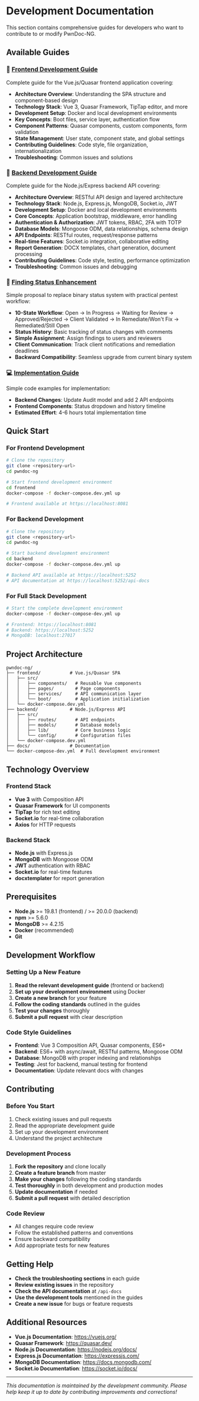# Development Documentation

This section contains comprehensive guides for developers who want to contribute to or modify PwnDoc-NG.

## Available Guides

### 📱 [Frontend Development Guide](./frontend.md)

Complete guide for the Vue.js/Quasar frontend application covering:

- **Architecture Overview**: Understanding the SPA structure and component-based design
- **Technology Stack**: Vue 3, Quasar Framework, TipTap editor, and more
- **Development Setup**: Docker and local development environments
- **Key Concepts**: Boot files, service layer, authentication flow
- **Component Patterns**: Quasar components, custom components, form validation
- **State Management**: User state, component state, and global settings
- **Contributing Guidelines**: Code style, file organization, internationalization
- **Troubleshooting**: Common issues and solutions

### 🔧 [Backend Development Guide](./backend.md)

Complete guide for the Node.js/Express backend API covering:

- **Architecture Overview**: RESTful API design and layered architecture
- **Technology Stack**: Node.js, Express.js, MongoDB, Socket.io, JWT
- **Development Setup**: Docker and local development environments
- **Core Concepts**: Application bootstrap, middleware, error handling
- **Authentication & Authorization**: JWT tokens, RBAC, 2FA with TOTP
- **Database Models**: Mongoose ODM, data relationships, schema design
- **API Endpoints**: RESTful routes, request/response patterns
- **Real-time Features**: Socket.io integration, collaborative editing
- **Report Generation**: DOCX templates, chart generation, document processing
- **Contributing Guidelines**: Code style, testing, performance optimization
- **Troubleshooting**: Common issues and debugging

### 🎯 [Finding Status Enhancement](./finding-status-proposal.md)

Simple proposal to replace binary status system with practical pentest workflow:

- **10-State Workflow**: Open → In Progress → Waiting for Review → Approved/Rejected → Client Validated → In Remediate/Won't Fix → Remediated/Still Open
- **Status History**: Basic tracking of status changes with comments
- **Simple Assignment**: Assign findings to users and reviewers
- **Client Communication**: Track client notifications and remediation deadlines
- **Backward Compatibility**: Seamless upgrade from current binary system

### 💻 [Implementation Guide](./finding-status-implementation.md)

Simple code examples for implementation:

- **Backend Changes**: Update Audit model and add 2 API endpoints
- **Frontend Components**: Status dropdown and history timeline
- **Estimated Effort**: 4-6 hours total implementation time

## Quick Start

### For Frontend Development

```bash
# Clone the repository
git clone <repository-url>
cd pwndoc-ng

# Start frontend development environment
cd frontend
docker-compose -f docker-compose.dev.yml up

# Frontend available at https://localhost:8081
```

### For Backend Development

```bash
# Clone the repository
git clone <repository-url>
cd pwndoc-ng

# Start backend development environment
cd backend
docker-compose -f docker-compose.dev.yml up

# Backend API available at https://localhost:5252
# API documentation at https://localhost:5252/api-docs
```

### For Full Stack Development

```bash
# Start the complete development environment
docker-compose -f docker-compose-dev.yml up

# Frontend: https://localhost:8081
# Backend: https://localhost:5252
# MongoDB: localhost:27017
```

## Project Architecture

```
pwndoc-ng/
├── frontend/           # Vue.js/Quasar SPA
│   ├── src/
│   │   ├── components/   # Reusable Vue components
│   │   ├── pages/        # Page components
│   │   ├── services/     # API communication layer
│   │   └── boot/         # Application initialization
│   └── docker-compose.dev.yml
├── backend/            # Node.js/Express API
│   ├── src/
│   │   ├── routes/       # API endpoints
│   │   ├── models/       # Database models
│   │   ├── lib/          # Core business logic
│   │   └── config/       # Configuration files
│   └── docker-compose.dev.yml
├── docs/               # Documentation
└── docker-compose-dev.yml  # Full development environment
```

## Technology Overview

### Frontend Stack
- **Vue 3** with Composition API
- **Quasar Framework** for UI components
- **TipTap** for rich text editing
- **Socket.io** for real-time collaboration
- **Axios** for HTTP requests

### Backend Stack
- **Node.js** with Express.js
- **MongoDB** with Mongoose ODM
- **JWT** authentication with RBAC
- **Socket.io** for real-time features
- **docxtemplater** for report generation

## Prerequisites

- **Node.js** >= 19.8.1 (frontend) / >= 20.0.0 (backend)
- **npm** >= 5.6.0  
- **MongoDB** >= 4.2.15
- **Docker** (recommended)
- **Git**

## Development Workflow

### Setting Up a New Feature

1. **Read the relevant development guide** (frontend or backend)
2. **Set up your development environment** using Docker
3. **Create a new branch** for your feature
4. **Follow the coding standards** outlined in the guides
5. **Test your changes** thoroughly
6. **Submit a pull request** with clear description

### Code Style Guidelines

- **Frontend**: Vue 3 Composition API, Quasar components, ES6+
- **Backend**: ES6+ with async/await, RESTful patterns, Mongoose ODM
- **Database**: MongoDB with proper indexing and relationships
- **Testing**: Jest for backend, manual testing for frontend
- **Documentation**: Update relevant docs with changes

## Contributing

### Before You Start

1. Check existing issues and pull requests
2. Read the appropriate development guide
3. Set up your development environment
4. Understand the project architecture

### Development Process

1. **Fork the repository** and clone locally
2. **Create a feature branch** from master
3. **Make your changes** following the coding standards
4. **Test thoroughly** in both development and production modes
5. **Update documentation** if needed
6. **Submit a pull request** with detailed description

### Code Review

- All changes require code review
- Follow the established patterns and conventions
- Ensure backward compatibility
- Add appropriate tests for new features

## Getting Help

- **Check the troubleshooting sections** in each guide
- **Review existing issues** in the repository
- **Check the API documentation** at `/api-docs`
- **Use the development tools** mentioned in the guides
- **Create a new issue** for bugs or feature requests

## Additional Resources

- **Vue.js Documentation**: https://vuejs.org/
- **Quasar Framework**: https://quasar.dev/
- **Node.js Documentation**: https://nodejs.org/docs/
- **Express.js Documentation**: https://expressjs.com/
- **MongoDB Documentation**: https://docs.mongodb.com/
- **Socket.io Documentation**: https://socket.io/docs/

---

*This documentation is maintained by the development community. Please help keep it up to date by contributing improvements and corrections!* 